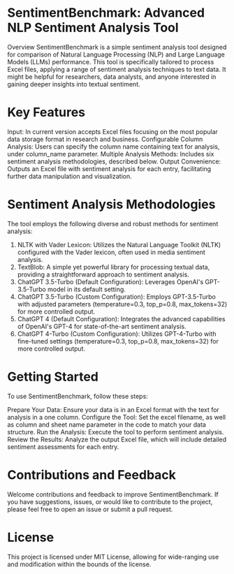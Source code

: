 # SentimentBenchmark: Advanced NLP Sentiment Analysis Tool
Overview
SentimentBenchmark is a simple sentiment analysis tool designed for comparison of Natural Language Processing (NLP) and Large Language Models (LLMs) performance. This tool is specifically tailored to process Excel files, applying a range of sentiment analysis techniques to text data. It might be helpful for researchers, data analysts, and anyone interested in gaining deeper insights into textual sentiment.

# Key Features
Input: In current version accepts Excel files focusing on the most popular data storage format in research and business.
Configurable Column Analysis: Users can specify the column name containing text for analysis, under column_name parameter.
Multiple Analysis Methods: Includes six sentiment analysis methodologies, described below. 
Output Convenience: Outputs an Excel file with  sentiment analysis for each entry, facilitating further data manipulation and visualization.

# Sentiment Analysis Methodologies
The tool employs the following diverse and robust methods for sentiment analysis:

1. NLTK with Vader Lexicon: Utilizes the Natural Language Toolkit (NLTK) configured with the Vader lexicon, often used in media sentiment analysis.
2. TextBlob: A simple yet powerful library for processing textual data, providing a straightforward approach to sentiment analysis.
3. ChatGPT 3.5-Turbo (Default Configuration): Leverages OpenAI's GPT-3.5-Turbo model in its default setting.
4. ChatGPT 3.5-Turbo (Custom Configuration): Employs GPT-3.5-Turbo with adjusted parameters (temperature=0.3, top_p=0.8, max_tokens=32) for more controlled output.
5. ChatGPT 4 (Default Configuration): Integrates the advanced capabilities of OpenAI's GPT-4 for state-of-the-art sentiment analysis.
6. ChatGPT 4-Turbo (Custom Configuration): Utilizes GPT-4-Turbo with fine-tuned settings (temperature=0.3, top_p=0.8, max_tokens=32) for more controlled output.

# Getting Started
To use SentimentBenchmark, follow these steps:

Prepare Your Data: Ensure your data is in an Excel format with the text for analysis in a one column. 
Configure the Tool: Set the excel filename, as well as column and sheet name parameter in the code to match your data structure.
Run the Analysis: Execute the tool to perform sentiment analysis. 
Review the Results: Analyze the output Excel file, which will include detailed sentiment assessments for each entry.

# Contributions and Feedback
Welcome contributions and feedback to improve SentimentBenchmark. If you have suggestions, issues, or would like to contribute to the project, please feel free to open an issue or submit a pull request.

# License
This project is licensed under MIT License, allowing for wide-ranging use and modification within the bounds of the license.
